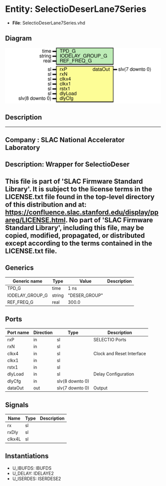 # Entity: SelectioDeserLane7Series

- **File**: SelectioDeserLane7Series.vhd
## Diagram

![Diagram](SelectioDeserLane7Series.svg "Diagram")
## Description

-----------------------------------------------------------------------------
 Company    : SLAC National Accelerator Laboratory
-----------------------------------------------------------------------------
 Description: Wrapper for SelectioDeser
-----------------------------------------------------------------------------
 This file is part of 'SLAC Firmware Standard Library'.
 It is subject to the license terms in the LICENSE.txt file found in the
 top-level directory of this distribution and at:
    https://confluence.slac.stanford.edu/display/ppareg/LICENSE.html.
 No part of 'SLAC Firmware Standard Library', including this file,
 may be copied, modified, propagated, or distributed except according to
 the terms contained in the LICENSE.txt file.
-----------------------------------------------------------------------------
## Generics

| Generic name    | Type   | Value         | Description |
| --------------- | ------ | ------------- | ----------- |
| TPD_G           | time   | 1 ns          |             |
| IODELAY_GROUP_G | string | "DESER_GROUP" |             |
| REF_FREQ_G      | real   | 300.0         |             |
## Ports

| Port name | Direction | Type            | Description               |
| --------- | --------- | --------------- | ------------------------- |
| rxP       | in        | sl              | SELECTIO Ports            |
| rxN       | in        | sl              |                           |
| clkx4     | in        | sl              | Clock and Reset Interface |
| clkx1     | in        | sl              |                           |
| rstx1     | in        | sl              |                           |
| dlyLoad   | in        | sl              | Delay Configuration       |
| dlyCfg    | in        | slv(8 downto 0) |                           |
| dataOut   | out       | slv(7 downto 0) | Output                    |
## Signals

| Name   | Type | Description |
| ------ | ---- | ----------- |
| rx     | sl   |             |
| rxDly  | sl   |             |
| clkx4L | sl   |             |
## Instantiations

- U_IBUFDS: IBUFDS
- U_DELAY: IDELAYE2
- U_ISERDES: ISERDESE2

